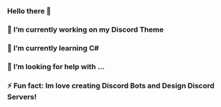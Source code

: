### Hello there 👋
### 🔭 I’m currently working on my Discord Theme
### 🌱 I’m currently learning C#
### 🤔 I’m looking for help with ...
### ⚡ Fun fact: Im love creating Discord Bots and Design Discord Servers!
